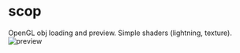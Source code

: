 # scop
OpenGL obj loading and preview.
Simple shaders (lightning, texture).
![preview](http://i.piccy.info/i9/6a2a4db09ffb72156dfdbe9ef99ef3a6/1540728589/78765/1278408/Screen_Shot_2018_10_28_at_1_59_52_PM_1200.jpg)
